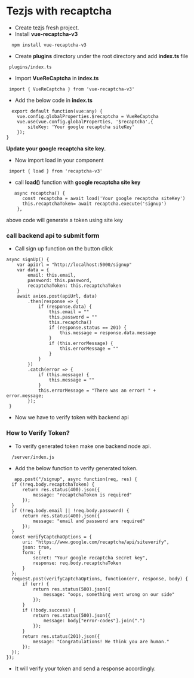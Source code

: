 # Tezjs with recaptcha
- Create tezjs fresh project.
- Install **vue-recaptcha-v3**
```
  npm install vue-recaptcha-v3
```
- Create **plugins** directory under the root directory and add **index.ts** file 
```
 plugins/index.ts
```
- Import **VueReCaptcha** in **index.ts**
```
 import { VueReCaptcha } from 'vue-recaptcha-v3'
```
- Add the below code in **index.ts**
```
  export default function(vue:any) {
    vue.config.globalProperties.$recaptcha = VueReCaptcha
    vue.use(vue.config.globalProperties, '$recaptcha',{
        siteKey: 'Your google recaptcha siteKey' 
    });
}
```
 **Update your google recaptcha site key.**
- Now import load  in your component 
 ```
  import { load } from 'recaptcha-v3'
 ```
- call **load()** function with **google recaptcha site key**
```
   async recaptcha() {
      const recaptcha = await load('Your google recaptcha siteKey')
      this.recaptchaToken= await recaptcha.execute('signup')
    },
```
above code will generate a token using site key
### **call backend api to submit form**
- Call sign up function on the button click
```
async signUp() {
    var apiUrl = "http://localhost:5000/signup"
    var data = {
        email: this.email,
        password: this.password,
        recaptchaToken: this.recaptchaToken
    }
    await axios.post(apiUrl, data)
        .then(response => {
            if (response.data) {
                this.email = ""
                this.password = ""
                this.recaptcha()
                if (response.status == 201) {
                    this.message = response.data.message
                }
                if (this.errorMessage) {
                    this.errorMessage = ""
                }
            }
        })
        .catch(error => {
            if (this.message) {
                this.message = ""
            }
            this.errorMessage = "There was an error! " + error.message;
        });
 }
```
- Now we have to verify token with backend api 
### **How to Verify Token?**
  - To verify generated token make one backend node api.
  ```
    /server/index.js
  ```
  - Add the below function to verify generated token.
  ```
     app.post("/signup", async function(req, res) {
    if (!req.body.recaptchaToken) {
        return res.status(400).json({
            message: "recaptchaToken is required"
        });
    }
    if (!req.body.email || !req.body.password) {
        return res.status(400).json({
            message: "email and password are required"
        });
    }
    const verifyCaptchaOptions = {
        uri: "https://www.google.com/recaptcha/api/siteverify",
        json: true,
        form: {
            secret: "Your google recaptcha secret key",
            response: req.body.recaptchaToken
        }
    };
    request.post(verifyCaptchaOptions, function(err, response, body) {
        if (err) {
            return res.status(500).json({
                message: "oops, something went wrong on our side"
            });
        }
        if (!body.success) {
            return res.status(500).json({
                message: body["error-codes"].join(".")
            });
        }
        return res.status(201).json({
            message: "Congratulations! We think you are human."
        });
    });
  });
  ``` 
 - It will verify your token and send a response accordingly.